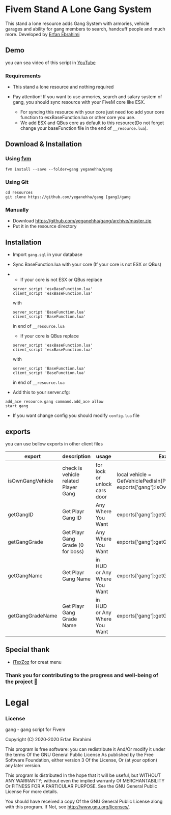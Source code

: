 # Fivem Stand A Lone Gang System

This stand a lone resource adds Gang System with armories, vehicle garages and ability for gang members to search, handcuff people and much more.
Developed by [Erfan Ebrahimi](http://erfanebrahimi.ir)

## Demo
you can sea video of this script in [YouTube](https://youtu.be/8UXcP-31kyE)

### Requirements
* This stand a lone resource and nothing required

* Pay attention! If you want to use armories, search and salary system of gang, you should sync resource with your FiveM core like ESX.
  * For syncing this resource with your core just need too add your core function to esxBaseFunction.lua or other core you use.
  * We add ESX and QBus core as default to this resource(Do not forget change your baseFunction file in the end of `__resource.lua`).
  
## Download & Installation

### Using [fvm](https://github.com/qlaffont/fvm-installer)
```
fvm install --save --folder=gang yeganehha/gang
```

### Using Git
```
cd resources
git clone https://github.com/yeganehha/gang [gang]/gang
```

### Manually
- Download https://github.com/yeganehha/gang/archive/master.zip
- Put it in the resource directory


## Installation
- Import `gang.sql` in your database
- Sync BaseFunction.lua with your core (If your core is not ESX or QBus)
-  * If your core is not ESX or QBus replace 
	```
	server_script 'esxBaseFunction.lua'
	client_script 'esxBaseFunction.lua'
	```
	with 
	```
	server_script 'BaseFunction.lua'
	client_script 'BaseFunction.lua'
	```
	in end of `__resource.lua`

   * If your core is QBus replace
	```
	server_script 'esxBaseFunction.lua'
	client_script 'esxBaseFunction.lua'
	```
	with 
	```
	server_script 'BaseFunction.lua'
	client_script 'BaseFunction.lua'
	```
	in end of `__resource.lua`

- Add this to your server.cfg:

```
add_ace resource.gang command.add_ace allow
start gang
```

- If you want change config you should modify `config.lua` file


## exports
you can use bellow exports in other client files

 | export	                      	| description                  			| usage 						| Example 																|
 |------------------------------	|---------------------------------------|-------------------------------|-----------------------------------------------------------------------|
 | isOwnGangVehicle                 | check is vehicle related Player Gang	| for lock or unlock cars door	| local vehicle = GetVehiclePedIsIn(PlayerPedId()) exports['gang']:isOwnGangVehicle(vehicle)	|
 | getGangID					 	| Get Playr Gang ID						| Any Where You Want      		| exports['gang']:getGangID()											|
 | getGangGrade                     | Get Playr Gang Grade (0 for boss)		| Any Where You Want        	| exports['gang']:getGangGrade()										|
 | getGangName                    	| Get Playr Gang Name 					| in HUD or Any Where You Want	| exports['gang']:getGangName()											|
 | getGangGradeName                 | Get Playr Gang Grade Name 			| in HUD or Any Where You Want	| exports['gang']:getGangGradeName()									|


## Special thank
- [iTexZoz](https://github.com/iTexZoz/RageUI) for creat menu

### Thank you for contributing to the progress and well-being of the project 🖤


# Legal
### License
gang - gang script for Fivem

Copyright (C) 2020-2020 Erfan Ebrahimi

This program Is free software: you can redistribute it And/Or modify it under the terms Of the GNU General Public License As published by the Free Software Foundation, either version 3 Of the License, Or (at your option) any later version.

This program Is distributed In the hope that it will be useful, but WITHOUT ANY WARRANTY; without even the implied warranty Of MERCHANTABILITY Or FITNESS FOR A PARTICULAR PURPOSE. See the GNU General Public License For more details.

You should have received a copy Of the GNU General Public License along with this program. If Not, see http://www.gnu.org/licenses/.
